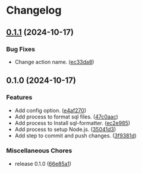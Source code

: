 # Changelog

## [0.1.1](https://github.com/ryohidaka/action-sql-format/compare/v0.1.0...v0.1.1) (2024-10-17)


### Bug Fixes

* Change action name. ([ec33da8](https://github.com/ryohidaka/action-sql-format/commit/ec33da89d5729b6bc5ac1875f9e6b66df3b4e544))

## 0.1.0 (2024-10-17)


### Features

* Add config option. ([e4af270](https://github.com/ryohidaka/action-sql-format/commit/e4af270d3b207393a778aa71ee8889a6617b5b02))
* Add process to format sql files. ([47c0aac](https://github.com/ryohidaka/action-sql-format/commit/47c0aac9b6b00ac9a3ea6020d50ed8fdc82f5a92))
* Add process to Install sql-formatter. ([ec2e985](https://github.com/ryohidaka/action-sql-format/commit/ec2e985f6266d149191e1e55979fbe67a1d31355))
* Add process to setup Node.js. ([35041d3](https://github.com/ryohidaka/action-sql-format/commit/35041d393a9806320e71606ed8a247254f9e05a0))
* Add step to commit and push changes. ([3f9381d](https://github.com/ryohidaka/action-sql-format/commit/3f9381d556db7e35a6e55fac8ec54be9a7c8b8cb))


### Miscellaneous Chores

* release 0.1.0 ([66e85a1](https://github.com/ryohidaka/action-sql-format/commit/66e85a1025a26c911c88b01e1cb61b1494c7aae2))

